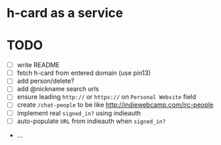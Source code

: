 # h-card as a service

# TODO

* [ ] write README
* [ ] fetch h-card from entered domain (use pin13)
* [ ] add person/delete?
* [ ] add @nickname search urls
* [ ] ensure leading `http://` or `https://`  on `Personal Website` field
* [ ] create `/chat-people` to be like http://indiewebcamp.com/irc-people
* [ ] implement real `signed_in?` using indieauth
* [ ] auto-populate `URL` from indieauth when `signed_in?`
* ...
